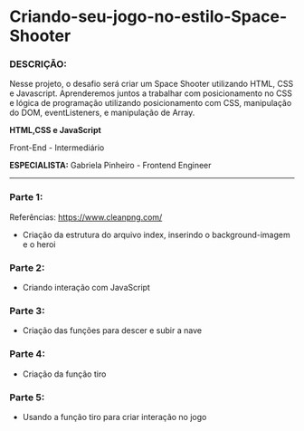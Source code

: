 # Criando-seu-jogo-no-estilo-Space-Shooter

### DESCRIÇÃO:

Nesse projeto, o desafio será criar um Space Shooter utilizando HTML, CSS e Javascript. Aprenderemos juntos a trabalhar com posicionamento no CSS e lógica de programação utilizando posicionamento com CSS, manipulação do DOM, eventListeners, e manipulação de Array.  

**HTML,CSS e JavaScript**

Front-End   - Intermediário

**ESPECIALISTA:** Gabriela Pinheiro - Frontend Engineer
______________
### Parte 1: 

Referências: https://www.cleanpng.com/  

- Criação da estrutura do arquivo index, inserindo o background-imagem e o heroi

### Parte 2: 

- Criando interação com JavaScript 

### Parte 3: 

- Criação das funções para descer e subir a nave

### Parte 4: 

- Criação da função tiro

### Parte 5: 

- Usando a função tiro para criar interação no jogo
